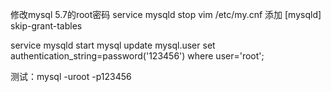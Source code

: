 修改mysql 5.7的root密码
service mysqld stop
vim /etc/my.cnf
添加
[mysqld]
skip-grant-tables

service mysqld start
mysql
update mysql.user set authentication_string=password('123456') where user='root';

测试：mysql -uroot -p123456
